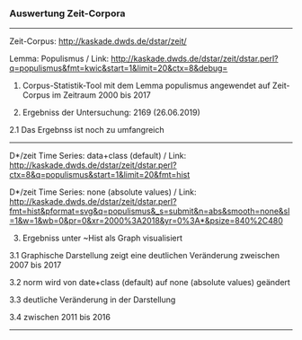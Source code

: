 ### Auswertung Zeit-Corpora

---
Zeit-Corpus: http://kaskade.dwds.de/dstar/zeit/

Lemma: Populismus / Link: http://kaskade.dwds.de/dstar/zeit/dstar.perl?q=populismus&fmt=kwic&start=1&limit=20&ctx=8&debug=

1. Corpus-Statistik-Tool mit dem Lemma populismus angewendet auf Zeit-Corpus im Zeitraum 2000 bis 2017

2. Ergebniss der Untersuchung: 2169 (26.06.2019)

2.1 Das Ergebnss ist noch zu umfangreich

---
D*/zeit Time Series: data+class (default) / Link: http://kaskade.dwds.de/dstar/zeit/dstar.perl?ctx=8&q=populismus&start=1&limit=20&fmt=hist

D*/zeit Time Series: none (absolute values) / Link: http://kaskade.dwds.de/dstar/zeit/dstar.perl?fmt=hist&pformat=svg&q=populismus&_s=submit&n=abs&smooth=none&sl=1&w=1&wb=0&pr=0&xr=2000%3A2018&yr=0%3A*&psize=840%2C480

3. Ergebniss unter ~Hist als Graph visualisiert

3.1 Graphische Darstellung zeigt eine deutlichen Veränderung zweischen 2007 bis 2017

3.2 norm wird von date+class (default) auf none (absolute values) geändert

3.3 deutliche Veränderung in der Darstellung

3.4 zwischen 2011 bis 2016
 
 ---
 
